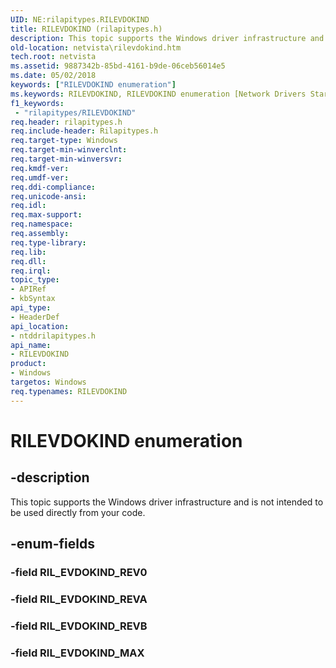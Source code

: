 ```yaml
---
UID: NE:rilapitypes.RILEVDOKIND
title: RILEVDOKIND (rilapitypes.h)
description: This topic supports the Windows driver infrastructure and is not intended to be used directly from your code.
old-location: netvista\rilevdokind.htm
tech.root: netvista
ms.assetid: 9887342b-85bd-4161-b9de-06ceb56014e5
ms.date: 05/02/2018
keywords: ["RILEVDOKIND enumeration"]
ms.keywords: RILEVDOKIND, RILEVDOKIND enumeration [Network Drivers Starting with Windows Vista], RIL_EVDOKIND_MAX, RIL_EVDOKIND_REVA, RIL_EVDOKIND_REVB, netvista.rilevdokind, ntddrilapitypes/RILEVDOKIND, ntddrilapitypes/RIL_EVDOKIND_MAX, ntddrilapitypes/RIL_EVDOKIND_REVA, ntddrilapitypes/RIL_EVDOKIND_REVB
f1_keywords:
 - "rilapitypes/RILEVDOKIND"
req.header: rilapitypes.h
req.include-header: Rilapitypes.h
req.target-type: Windows
req.target-min-winverclnt: 
req.target-min-winversvr: 
req.kmdf-ver: 
req.umdf-ver: 
req.ddi-compliance: 
req.unicode-ansi: 
req.idl: 
req.max-support: 
req.namespace: 
req.assembly: 
req.type-library: 
req.lib: 
req.dll: 
req.irql: 
topic_type:
- APIRef
- kbSyntax
api_type:
- HeaderDef
api_location:
- ntddrilapitypes.h
api_name:
- RILEVDOKIND
product:
- Windows
targetos: Windows
req.typenames: RILEVDOKIND
---
```


# RILEVDOKIND enumeration


## -description


This topic supports the Windows driver infrastructure and is not intended to be used directly from your code.


## -enum-fields




### -field RIL_EVDOKIND_REV0


### -field RIL_EVDOKIND_REVA


### -field RIL_EVDOKIND_REVB


### -field RIL_EVDOKIND_MAX

